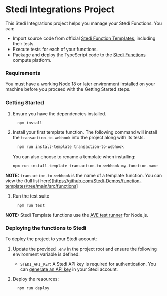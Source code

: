 # Stedi Integrations Project

This Stedi Integrations project helps you manage your Stedi Functions. You can:

- Import source code from official [Stedi Function Templates](https://github.com/Stedi-Demos/function-templates), including their tests.
- Execute tests for each of your functions.
- Package and deploy the TypeScript code to the [Stedi Functions](https://www.stedi.com/docs/functions) compute platform.

### Requirements

You must have a working Node 18 or later environment installed on your machine before you proceed with the Getting Started steps.

### Getting Started

1. Ensure you have the dependencies installed.

   ```bash
     npm install
   ```

1. Install your first template function. The following command will install the `transaction-to-webhook` into the project along with its tests.

   ```bash
     npm run install-template transaction-to-webhook
   ```

   You can also choose to rename a template when installing:

   ```bash
   npm run install-template transaction-to-webhook my-function-name
   ```

**NOTE:** `transaction-to-webhook` is the name of a template function. You can view the (full list here)[https://github.com/Stedi-Demos/function-templates/tree/main/src/functions]

1. Run the test suite

   ```bash
     npm run test
   ```

**NOTE:** Stedi Template functions use the [AVE test runner](https://github.com/avajs/ava) for Node.js.

### Deploying the functions to Stedi

To deploy the project to your Stedi account:

1. Update the provided `.env` in the project root and ensure the following environment variable is defined:

   - `STEDI_API_KEY`: A Stedi API key is required for authentication. You
     can [generate an API key](https://www.stedi.com/app/settings/api-keys) in your Stedi account.

1. Deploy the resources:

   ```bash
     npm run deploy
   ```
